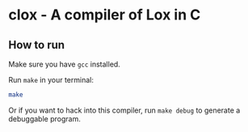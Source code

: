 # clox - A compiler of Lox in C

## How to run
Make sure you have `gcc` installed.

Run `make` in your terminal:
```sh
make
```

Or if you want to hack into this compiler, run `make debug` to generate a debuggable program.